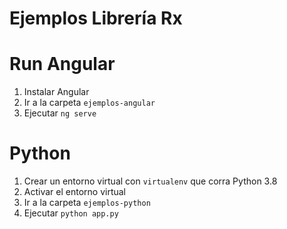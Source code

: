 # Ejemplos Librería Rx


# Run Angular

1) Instalar Angular
2) Ir a la carpeta `ejemplos-angular`
3) Ejecutar `ng serve`


# Python

1) Crear un entorno virtual con `virtualenv` que corra Python 3.8
2) Activar el entorno virtual
3) Ir a la carpeta `ejemplos-python`
4) Ejecutar `python app.py`